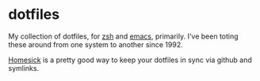 dotfiles
========

My collection of dotfiles, for [zsh](http://www.zsh.org/) and
[emacs](http://www.gnu.org/software/emacs), primarily. I've been
toting these around from one system to another since 1992.

[Homesick](https://github.com/technicalpickles/homesick) is a pretty
good way to keep your dotfiles in sync via github and symlinks.

